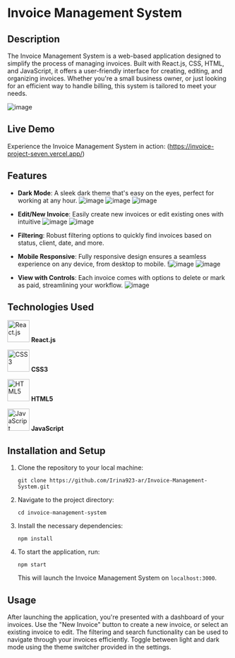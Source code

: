 # Invoice Management System

## Description

The Invoice Management System is a web-based application designed to simplify the process of managing invoices. Built with React.js, CSS, HTML, and JavaScript, it offers a user-friendly interface for creating, editing, and organizing invoices. Whether you're a small business owner, or just looking for an efficient way to handle billing, this system is tailored to meet your needs.

![image](https://github.com/Irina923-ar/Invoice-Management-System/assets/112747712/9ab5c03a-7843-4cc9-8fff-fcba51f12526)


## Live Demo

Experience the Invoice Management System in action: (https://invoice-project-seven.vercel.app/)


## Features

- **Dark Mode**: A sleek dark theme that's easy on the eyes, perfect for working at any hour.
![image](https://github.com/Irina923-ar/Invoice-Management-System/assets/112747712/02db1444-2d1f-4de4-8c98-4ad91be8a1e3)
![image](https://github.com/Irina923-ar/Invoice-Management-System/assets/112747712/6557e68d-8051-4940-8b3a-6e7358c41dd6)
![image](https://github.com/Irina923-ar/Invoice-Management-System/assets/112747712/28a25466-23ae-41fd-bff1-765097c47737)

- **Edit/New Invoice**: Easily create new invoices or edit existing ones with intuitive 
![image](https://github.com/Irina923-ar/Invoice-Management-System/assets/112747712/d3d3348e-6ffb-495e-b90a-69447cd2318e)
![image](https://github.com/Irina923-ar/Invoice-Management-System/assets/112747712/a9e52477-d17c-4376-8969-050fbf690c3f)

- **Filtering**: Robust filtering options to quickly find invoices based on status, client, date, and more.
  
- **Mobile Responsive**: Fully responsive design ensures a seamless experience on any device, from desktop to mobile.
!![image](https://github.com/Irina923-ar/Invoice-Management-System/assets/112747712/175bf81b-ebe4-48e3-9fdc-528d405453e6)
![image](https://github.com/Irina923-ar/Invoice-Management-System/assets/112747712/f22b4e41-fb7c-4a44-9b88-1ba37317e39e)

- **View with Controls**: Each invoice comes with options to delete or mark as paid, streamlining your workflow.
![image](https://github.com/Irina923-ar/Invoice-Management-System/assets/112747712/06a6ddd5-8ab5-4ad2-b70b-0b5458ddd144)



## Technologies Used

<img src="https://reactjs.org/logo-og.png" width="50" alt="React.js"> **React.js**

<img src="https://upload.wikimedia.org/wikipedia/commons/d/d5/CSS3_logo_and_wordmark.svg" width="50" alt="CSS3"> **CSS3**

<img src="https://upload.wikimedia.org/wikipedia/commons/6/61/HTML5_logo_and_wordmark.svg" width="50" alt="HTML5"> **HTML5**

<img src="https://upload.wikimedia.org/wikipedia/commons/6/6a/JavaScript-logo.png" width="50" alt="JavaScript"> **JavaScript**
## Installation and Setup

1. Clone the repository to your local machine:
    ```
    git clone https://github.com/Irina923-ar/Invoice-Management-System.git
    ```
2. Navigate to the project directory:
    ```
    cd invoice-management-system
    ```
3. Install the necessary dependencies:
    ```
    npm install
    ```
4. To start the application, run:
    ```
    npm start
    ```
    This will launch the Invoice Management System on `localhost:3000`.

## Usage

After launching the application, you're presented with a dashboard of your invoices. Use the "New Invoice" button to create a new invoice, or select an existing invoice to edit. The filtering and search functionality can be used to navigate through your invoices efficiently. Toggle between light and dark mode using the theme switcher provided in the settings.
